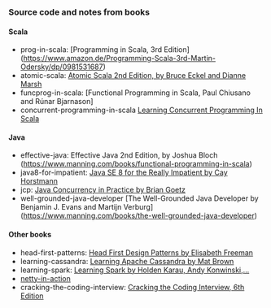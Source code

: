 ### Source code and notes from books

#### Scala

* prog-in-scala: [Programming in Scala, 3rd Edition] (https://www.amazon.de/Programming-Scala-3rd-Martin-Odersky/dp/0981531687)
* atomic-scala: [Atomic Scala 2nd Edition, by Bruce Eckel and Dianne Marsh](http://www.atomicscala.com/book/#.VqT0kFN961s)
* funcprog-in-scala: [Functional Programming in Scala, Paul Chiusano and Rúnar Bjarnason]
* concurrent-programming-in-scala [Learning Concurrent Programming In Scala](https://www.amazon.com/Learning-Concurrent-Programming-Aleksandar-Prokopec/dp/1783281413)

#### Java 

* effective-java: Effective Java 2nd Edition, by Joshua Bloch (https://www.manning.com/books/functional-programming-in-scala)
* java8-for-impatient: [Java SE 8 for the Really Impatient by Cay Horstmann](http://horstmann.com/java8/)
* jcp: [Java Concurrency in Practice by Brian Goetz](http://jcip.net/)
* well-grounded-java-developer [The Well-Grounded Java Developer by Benjamin J. Evans and Martijn Verburg] (https://www.manning.com/books/the-well-grounded-java-developer)


#### Other books

* head-first-patterns: [Head First Design Patterns by Elisabeth Freeman](http://www.headfirstlabs.com/books/hfdp)
* learning-cassandra: [Learning Apache Cassandra by Mat Brown](https://www.packtpub.com/big-data-and-business-intelligence/learning-apache-cassandra)
* learning-spark: [Learning Spark by Holden Karau, Andy Konwinski,...](http://shop.oreilly.com/product/0636920028512.do)
* [netty-in-action](https://www.manning.com/books/netty-in-action)
* cracking-the-coding-interview: [Cracking the Coding Interview, 6th Edition](http://www.amazon.com/gp/product/0984782850?keywords=Cracking-Coding-Interview-6th-Programming&qid=1455613879&ref_=sr_1_1&sr=8-1)
